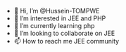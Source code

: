 - 👋 Hi, I’m @Hussein-TOMPWE
- 👀 I’m interested in JEE and PHP
- 🌱 I’m currently learning php
- 💞️ I’m looking to collaborate on JEE
- 📫 How to reach me JEE community

<!---
Hussein-TOMPWE/Hussein-TOMPWE is a ✨ special ✨ repository because its `README.md` (this file) appears on your GitHub profile.
You can click the Preview link to take a look at your changes.
--->
